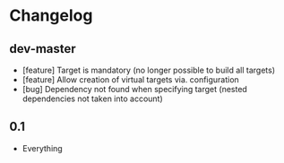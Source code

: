 Changelog
=========

dev-master
----------

- [feature] Target is mandatory (no longer possible to build all targets)
- [feature] Allow creation of virtual targets via. configuration
- [bug] Dependency not found when specifying target (nested dependencies not taken into account)

0.1
---

- Everything
